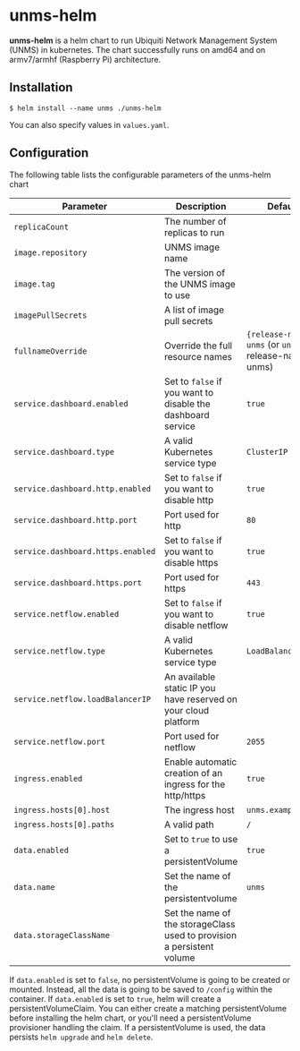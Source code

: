# unms-helm

**unms-helm** is a helm chart to run Ubiquiti Network Management System (UNMS) in kubernetes.
The chart successfully runs on amd64 and on armv7/armhf (Raspberry Pi) architecture.

## Installation

```console
$ helm install --name unms ./unms-helm
```
You can also specify values in `values.yaml`.

## Configuration

The following table lists the configurable parameters of the unms-helm chart

| Parameter                      | Description                                                                                                          | Default                                           |
| -------------------------------| ---------------------------------------------------------------------------------------------------------------------------- | ------------------------------------------------- |
| `replicaCount`                 | The number of replicas to run |
| `image.repository`             | UNMS image name | 
| `image.tag`                    | The version of the UNMS image to use      |
| `imagePullSecrets`             | A list of image pull secrets  |
| `fullnameOverride` | Override the full resource names | `{release-name}-unms` (or `unms` if release-name is unms) |
| `service.dashboard.enabled` | Set to `false` if you want to disable the dashboard service | `true` |
| `service.dashboard.type` | A valid Kubernetes service type| `ClusterIP` |
| `service.dashboard.http.enabled` | Set to `false` if you want to disable http | `true` |
| `service.dashboard.http.port` | Port used for http | `80` |
| `service.dashboard.https.enabled` | Set to `false` if you want to disable https | `true` |
| `service.dashboard.https.port` | Port used for https | `443` |
| `service.netflow.enabled` | Set to `false` if you want to disable netflow | `true` |
| `service.netflow.type` | A valid Kubernetes service type | `LoadBalancer` |
| `service.netflow.loadBalancerIP` | An available static IP you have reserved on your cloud platform |
| `service.netflow.port` | Port used for netflow | `2055` |
| `ingress.enabled` | Enable automatic creation of an ingress for the http/https | `true` |
| `ingress.hosts[0].host` | The ingress host | `unms.example.com` |
| `ingress.hosts[0].paths` | A valid path | `/` |
| `data.enabled` | Set to `true` to use a persistentVolume | `true` |
| `data.name` | Set the name of the persistentvolume | `unms` |
| `data.storageClassName` | Set the name of the storageClass used to provision a persistent volume |

If `data.enabled` is set to `false`, no persistentVolume is going to be created or mounted. Instead, all the data is going to be saved to `/config` within the container. If `data.enabled` is set to `true`, helm will create a persistentVolumeClaim. You can either create a matching persistentVolume before installing the helm chart, or you'll need a persistentVolume provisioner handling the claim. If a persistentVolume is used, the data persists `helm upgrade` and `helm delete`.
